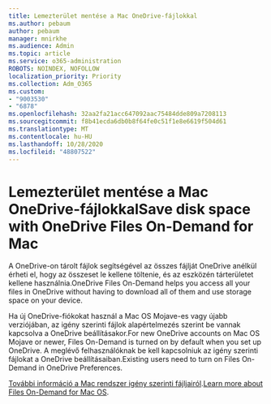 ```yaml
---
title: Lemezterület mentése a Mac OneDrive-fájlokkal
ms.author: pebaum
author: pebaum
manager: mnirkhe
ms.audience: Admin
ms.topic: article
ms.service: o365-administration
ROBOTS: NOINDEX, NOFOLLOW
localization_priority: Priority
ms.collection: Adm_O365
ms.custom:
- "9003530"
- "6878"
ms.openlocfilehash: 32aa2fa21acc647092aac75484dde809a7208113
ms.sourcegitcommit: f8b41ecda6db0b8f64fe0c51f1e8e6619f504d61
ms.translationtype: MT
ms.contentlocale: hu-HU
ms.lasthandoff: 10/28/2020
ms.locfileid: "48807522"
---
```

# <a name="save-disk-space-with-onedrive-files-on-demand-for-mac"></a><span data-ttu-id="06f68-102">Lemezterület mentése a Mac OneDrive-fájlokkal</span><span class="sxs-lookup"><span data-stu-id="06f68-102">Save disk space with OneDrive Files On-Demand for Mac</span></span>

<span data-ttu-id="06f68-103">A OneDrive-on tárolt fájlok segítségével az összes fájlját OneDrive anélkül érheti el, hogy az összeset le kellene töltenie, és az eszközén tárterületet kellene használnia.</span><span class="sxs-lookup"><span data-stu-id="06f68-103">OneDrive Files On-Demand helps you access all your files in OneDrive without having to download all of them and use storage space on your device.</span></span>  

<span data-ttu-id="06f68-104">Ha új OneDrive-fiókokat használ a Mac OS Mojave-es vagy újabb verziójában, az igény szerinti fájlok alapértelmezés szerint be vannak kapcsolva a OneDrive beállításakor.</span><span class="sxs-lookup"><span data-stu-id="06f68-104">For new OneDrive accounts on Mac OS Mojave or newer, Files On-Demand is turned on by default when you set up OneDrive.</span></span> <span data-ttu-id="06f68-105">A meglévő felhasználóknak be kell kapcsolniuk az igény szerinti fájlokat a OneDrive beállításaiban.</span><span class="sxs-lookup"><span data-stu-id="06f68-105">Existing users need to turn on Files On-Demand in OneDrive Preferences.</span></span>  

<span data-ttu-id="06f68-106">[További információ a Mac rendszer igény szerinti fájljairól](https://support.microsoft.com/office/529f6d53-e572-4922-a585-e7a318c135f0).</span><span class="sxs-lookup"><span data-stu-id="06f68-106">[Learn more about Files On-Demand for Mac OS](https://support.microsoft.com/office/529f6d53-e572-4922-a585-e7a318c135f0).</span></span>
